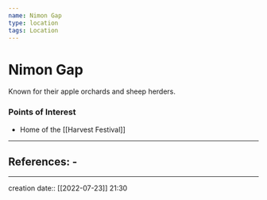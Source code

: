```yaml
---
name: Nimon Gap
type: location
tags: Location
---
```


# Nimon Gap 
Known for their apple orchards and sheep herders.

### Points of Interest
- Home of the [[Harvest Festival]]
___ 
## References: - 
--- 
creation date:: [[2022-07-23]] 21:30